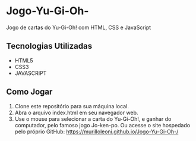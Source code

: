 # Jogo-Yu-Gi-Oh-
Jogo de cartas do Yu-Gi-Oh! com HTML, CSS e JavaScript 

## Tecnologias Utilizadas
- HTML5
- CSS3
- JAVASCRIPT
  
## Como Jogar
1. Clone este repositório para sua máquina local.
2. Abra o arquivo index.html em seu navegador web.
3. Use o mouse para selecionar a carta do Yu-Gi-Oh!, e ganhar do computador, pelo famoso jogo Jo-ken-po.
Ou acesse o site hospedado pelo próprio GitHub: https://murilloleoni.github.io/Jogo-Yu-Gi-Oh-/
